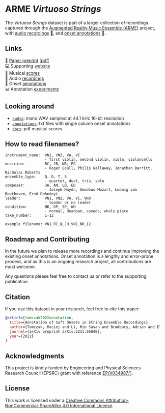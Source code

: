 # ARME *Virtuoso Strings*

The *Virtuoso Strings* dataset is part of a larger collection of recordings captured through the [Augmented Reality Music Ensemble (ARME)](https://arme-project.co.uk/) project, with [audio recordings](./audio/) :violin:, and [onset annotations](./annotations/) :memo:.

## Links

:microscope: [Paper preprint](http://128.84.21.203/abs/2211.08848) [[pdf](http://128.84.21.203/pdf/2211.08848)]  
:computer: Supporting [website](https://arme-project.co.uk/demos/virtuoso-strings)  
:musical_score: Musical [scores](/docs/scores/)  
:musical_note: Audio [recordings](https://github.com/arme-project/virtuoso-strings/releases)  
:memo: Onset [annotations](/annotations/)  
:bar_chart: Annotation [experiments](https://github.com/arme-project/haydn-annotation-dataset)  

## Looking around
* [`audio`](/audio/): mono WAV sampled at 44.1 kHz 16-bit resolution
* [`annotations`](/annotations/): txt files with single column onset annotations
* [`docs`](/docs/scores/): pdf musical scores

## How to read filenames?

```JS
instrument_name:  VN1, VN2, VA, VC
                  - first violin, second violin, viola, violoncello
musician:         RC, JB, NR, PG
                  - Roger Coull, Philip Gallaway, Jonathan Barritt. Nicholas Roberts
ensemble_type:    Q, D, T, S 
                  - quartet, duet, trio, solo
composer:         JH, AM, LB, ED 
                  - Joseph Haydn, Amadeus Mozart, Ludwig van Beethoven, Ernő Dohnányi
leader:           VN1, VN2, VA, VC, VN0 
                  - leader or no leader
condition:        NR, DP, SP, WH
                  - normal, deadpan, speeds, whole piece
take_number:      1-12

example filename: VN1_RC_Q_JH_VN1_NR_12
```

## Roadmap and Contributing
In the future we plan to release more recordings and continue improving the existing onset annotations. Onset annotation is a lengthy and error-prone process, and as this is an ongoing research project, all contributions are most welcome.

Any questions please feel free to contact us or refer to the supporting publication. 

## Citation
If you use this dataset in your research, feel free to cite this paper:

```bibtex
@article{tomczak2022annotation,
  title={Annotation of Soft Onsets in String Ensemble Recordings}, 
  author={Tomczak, Maciej and Li, Min Susan and Bradbury, Adrian and Elliott, Mark and Stables, Ryan and Witek, Maria and Goodman, Tom and Abdlkarim, Diar and Di Luca, Massimiliano and Wing, Alan and Hockman, Jason},
  journal={arXiv preprint arXiv:2211.08848},
  year={2022}
}
```

## Acknowledgments
This project is kindly funded by Engineering and Physical Sciences Research Council (EPSRC) grant with reference [EP/V034987/1](https://gow.epsrc.ukri.org/NGBOViewGrant.aspx?GrantRef=EP/V034987/1). 

## License
This work is licensed under a [Creative Commons Attribution-NonCommercial-ShareAlike 4.0 International License](https://creativecommons.org/licenses/by-nc-sa/4.0/).
